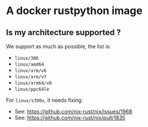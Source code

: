 # A docker rustpython image

## Is my architecture supported ?

We support as much as possible, the list is:

- `linux/386`
- `linux/amd64`
- `linux/arm/v6`
- `linux/arm/v7`
- `linux/arm64/v8`
- `linux/ppc64le`

For `linux/s390x`, it needs fixing:
- See: https://github.com/nix-rust/nix/issues/1968
- See: https://github.com/nix-rust/nix/pull/1835
